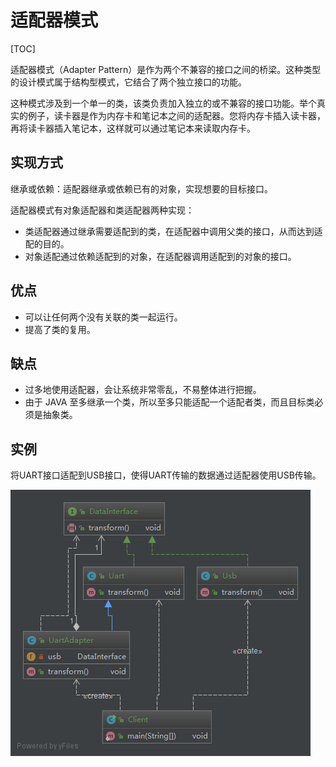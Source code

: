 # 适配器模式

[TOC]

适配器模式（Adapter Pattern）是作为两个不兼容的接口之间的桥梁。这种类型的设计模式属于结构型模式，它结合了两个独立接口的功能。

这种模式涉及到一个单一的类，该类负责加入独立的或不兼容的接口功能。举个真实的例子，读卡器是作为内存卡和笔记本之间的适配器。您将内存卡插入读卡器，再将读卡器插入笔记本，这样就可以通过笔记本来读取内存卡。

## 实现方式

继承或依赖：适配器继承或依赖已有的对象，实现想要的目标接口。

适配器模式有对象适配器和类适配器两种实现：

- 类适配器通过继承需要适配到的类，在适配器中调用父类的接口，从而达到适配的目的。
- 对象适配通过依赖适配到的对象，在适配器调用适配到的对象的接口。

## 优点

- 可以让任何两个没有关联的类一起运行。
- 提高了类的复用。

## 缺点

- 过多地使用适配器，会让系统非常零乱，不易整体进行把握。
- 由于 JAVA 至多继承一个类，所以至多只能适配一个适配者类，而且目标类必须是抽象类。

## 实例

将UART接口适配到USB接口，使得UART传输的数据通过适配器使用USB传输。

![adopter_usb2uart.png](https://github.com/Grootzz/design-pattern/blob/master/src/main/resources/img/structural/adopter_usb2uart.png?raw=true)